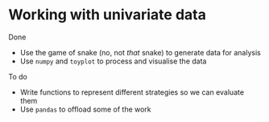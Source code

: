 # Working with univariate data

Done

* Use the game of snake (no, not *that* snake) to generate data for analysis
* Use `numpy` and `toyplot` to process and visualise the data

To do

* Write functions to represent different strategies so we can evaluate them
* Use `pandas` to offload some of the work
